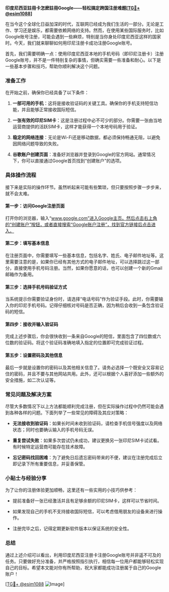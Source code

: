 **印度尼西亚註冊卡怎麽註冊Google——轻松搞定跨国注册难题[[TG💪+ @esim1088](https://t.me/s/esim1088)]**

在当今这个全球化日益加深的时代，互联网已经成为我们生活的一部分。无论是工作、学习还是娱乐，都需要依赖网络的支持。然而，在使用某些国际服务时，比如Google账号注册，可能会遇到一些麻烦，特别是当你身处印度尼西亚这样的国家时。今天，我们就来聊聊如何用印尼注册卡成功注册Google账号。

首先，我们需要明确一点：使用印度尼西亚本地的手机号码（即印尼注册卡）注册Google账号，并不是一件特别复杂的事情，但确实需要一些准备和耐心。以下是一些基本步骤和技巧，帮助你顺利解决这个问题。

### **准备工作**

在开始之前，确保你已经具备了以下条件：

1. **一部可用的手机**：这将是接收验证码的关键工具。确保你的手机支持短信功能，并且能够正常接收国际短信。
   
2. **一张有效的印尼SIM卡**：这是注册过程中必不可少的部分。你需要一张由当地运营商提供的活跃SIM卡，这样才能获得一个本地号码用于验证。

3. **稳定的网络连接**：无论是Wi-Fi还是移动数据，都必须保持畅通无阻，以避免因网络问题导致的失败。

4. **谷歌账户创建页面**：准备好浏览器并登录到Google的官方网站。通常情况下，你可以直接通过Google首页找到“创建账户”的选项。

### **具体操作流程**

接下来是实际的操作环节。虽然听起来可能有些繁琐，但只要按照步骤一步步来，就不会太难。

#### **第一步：访问Google注册页面**
打开你的浏览器，输入“www.google.com”进入Google主页。然后点击右上角的“创建账户”按钮，或者直接搜索“Google账户注册”，找到官方链接后点击进入。

#### **第二步：填写基本信息**
在注册页面中，你需要填写一些基本信息，包括名字、姓氏、电子邮件地址等。这里需要注意的是，如果你已经有其他方式的电子邮件地址，可以选择跳过这一部分，直接使用手机号码注册。当然，如果你愿意的话，也可以创建一个新的Gmail邮箱作为备用。

#### **第三步：选择手机号码验证方式**
当系统提示你需要验证身份时，请选择“电话号码”作为验证手段。此时，你需要输入你的印尼手机号码。记得仔细核对号码是否正确，因为稍后会收到一条包含验证码的短信。

#### **第四步：接收并输入验证码**
完成上述步骤后，你会很快收到一条来自Google的短信，里面包含了四位数或六位数的验证码。将这个验证码准确地填入指定的位置即可完成验证过程。

#### **第五步：设置密码及其他信息**
最后一步就是设置你的密码以及其他相关信息了。请务必选择一个既安全又容易记住的密码，并且不要与其他网站共用。此外，还可以根据个人喜好添加一些额外的安全措施，如二次认证等。

### **常见问题及解决方案**

尽管大多数情况下以上方法都能顺利完成注册，但在实际操作过程中仍然可能会遇到各种各样的问题。下面列举了一些常见的障碍及其应对策略：

- **无法接收到验证码**：如果长时间未收到验证码，请检查手机信号强度以及网络状态；同时也要确认输入的手机号码无误。
  
- **重复尝试失败**：如果多次尝试仍未成功，建议更换另一张印尼SIM卡试试看。有时候特定运营商可能存在技术故障。

- **忘记密码找回困难**：为了避免日后遗忘密码带来的不便，建议在注册完成后立即记录下所有重要信息，并妥善保管。

### **小贴士与经验分享**

为了让你的注册体验更加顺畅，这里还有一些实用的小技巧供参考：

- 提前准备好一张已经激活并且有足够余额的印尼SIM卡，这样可以节省时间。
  
- 如果发现自己的手机不支持接收国际短信，可以考虑借用朋友的设备来进行操作。

- 注册完毕之后，记得定期更新软件版本以保证系统的安全性。

### **总结**

通过上述介绍可以看出，利用印度尼西亚注册卡注册Google账号并非遥不可及的任务。只要做好充分准备，并严格按照指引执行，相信每一位用户都能够轻松实现自己的目标。希望本文能对你有所帮助，祝大家都能成功注册属于自己的Google账户！

[[TG💪+ @esim1088](https://t.me/s/esim1088) ![Image](https://i.postimg.cc/4NQfJmqS/Snipaste-2025-05-13-00-14-12.png)]